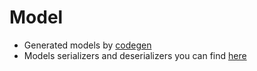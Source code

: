 # Model

- Generated models by [codegen](../codegen)
- Models serializers and deserializers you can find [here](../block/src/main/kotlin/jp/co/soramitsu/iroha2)
